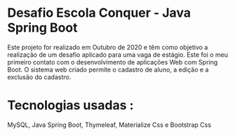 # Desafio Escola Conquer - Java Spring Boot
Este projeto for realizado em Outubro de 2020 e têm como objetivo a realização de um desafio aplicado para uma vaga de estágio. Este foi o meu primeiro contato com o desenvolvimento de aplicações Web com Spring Boot. O sistema web criado permite o cadastro de aluno, a edição e a exclusão do cadastro.

# Tecnologias usadas : 
MySQL,
Java Spring Boot,
Thymeleaf,
Materialize Css e Bootstrap Css
